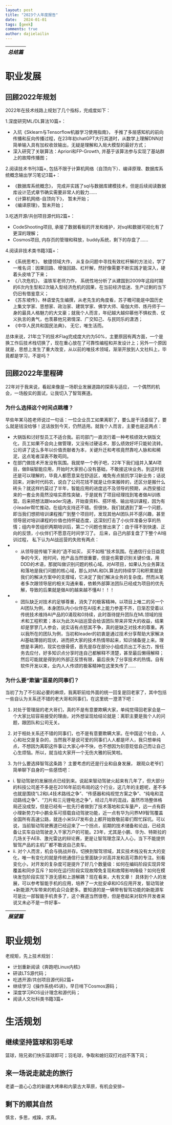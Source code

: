 ```yaml
---
layout: post
title: "2023个人年度报告"
date:   2024-01-01
tags: [geek]
comments: true
author: dajielailin
---
```

|*总结篇*|
|:---:|

# 职业发展
## 回顾2022年规划
2022年在技术线路上规划了几个指标，完成度如下：

1.深度研究ML/DL算法10篇+：
- 入坑《Sklearn与Tensorflow机器学习使用指南》， 手推了多层感知机的前向传播和反向传播过程，在23年初chatGPT大行其道时，从数学上理解DNN对简单输入具有加权收敛输出，无疑是理解和入局大模型的最好方式；
- 深入研究了关联算法：Apriori和FP-Growth, 并基于该算法参与实现了基站群上的故障传播图；

2.阅读技术书刊3篇+, 包括不限于计算机网络（自顶向下）、编译原理、数据库系统概念输出学习笔记3篇+：
- 《数据库系统概念》， 完成并实践了sql与数据库建模技术，但是后续阅读数据库设计范式章节确实需要非常人的毅力......
- 《计算机网络-自顶向下》， 暂未开始；
- 《编译原理》，暂未开始；

3.吃透开源/共创项目源代码2篇+：
- CodeShooting项目,  承接了数据看板的开发和维护，对sql和数据可视化有了更深的理解；
- Cosmos项目,  内存页的管理和释放，buddy系统，剩下的存盘了......

4.阅读非技术类书籍3篇+：
- 《系统思考》， 敏捷领域大作， 从复杂问题中寻找有效杠杆解的方法论，学了一堆名词：因果回路、增强回路、杠杆解，然好像需要不断实践才能深入，硬着头皮啃了下来；
- 《八次危机》， 温铁军老师力作， 系统性地分析了从建国到2009年这段时期的6次内生型和2次输入型经济危机的因果，在当前经济低迷、生产过剩的当下仍旧有借鉴意义；
- 《苏东坡传》，林语堂先生编撰，从老先生的角度看，苏子瞻可能是中国历史上集文学家、思想家、政治家、建筑学家、佛学大师、瑜伽大师、炼丹师于一身的最具人格魅力的大文豪；就我个人而言，年纪越大越仰慕他不惧权贵、仗义执言的勇气，也羡慕他兄弟情深、广交知己、与民同乐的潇洒；
- 《中华人民共和国民法典》， 无它，唯生活而。

总体来说，21年立下的技术Flag完成度大约为50%，主要原因有两方面，一个是换工作后技术栈切换了，现在重心放在了可靠性编程和并发设计上；另外一个原因就是，思想上发生了重大改变，从以前的唯技术领域，渐渐开放到人文社科上，毕竟都是学习，不是吗？

## 回顾2022年里程碑
22年对于我来说，看起来像是一场职业发展道路的探索与适应， 一个偶然的机会，一场殷实的面试，让我切入了智驾赛道。

### 为什么选择这个时间点跳槽？
早些年某马姓老师说过一句话：一位企业员工如果离职了，要么是干活委屈了，要么就是钱没给够！这话放到今天，仍然适用。就我个人而言，主要也是这两点：
- 大锅饭和讨好型员工不适合我。前司部门一直流行着一种考核绩效大锅饭文化，员工如果不会向上做管理，又没有过硬话术，那么绩效好坏只能轮流转。公司讲了这么多年以价值贡献者为本，关键升迁和考核竟然靠吃人脉和和稀泥，这点笔者深表不敢苟同。
- 在部门做技术开发没有氛围。我就举一个例子吧，22年下我们组并入某AI项目，做B端智能应用，开始时大家担心没有基础，不敢接这块业务。到这时我还是可以理解的，毕竟人都愿意呆在舒适区，难免有点抵抗学习新业务；话说回来，对新时代码农，说白了公司花钱不就是让你来搬砖的，还区分是搬什么砖头？就这样约莫过了半年，智能应用的进度远不及领导的预期，从西安接过来的一套业务竟然没啥实质性突破，于是就有了项目经理找到笔者做AI训练营。后来把想法跟leader沟通，开始查资料、搭环境、输出培训课程，因为有小leader帮忙推动，在组内支持还不错。但很快，我们就遇到了第一个问题，即当我们想把培训课程推广到整个项目时，发现其他AI团队并不感兴趣，甚至领导层对培训课程的价值也持怀疑态度，这深刻打击了小伙伴准备分享的热情；组内辛苦组织两期培训后，第二个问题也冒出来了：由于得不到快速、正向的反馈，小伙伴们不愿意花时间学习了。
后来，自己内部复盘了下整个AI培训过程， 私下认为AI战巡营的失败有两点：
- - 从领导层传输下来的“造不如买， 买不如租”技术氛围。在通信行业日益竞争的今天，抢时间，抢产品当然很重要，但是也需要识别关键价值，用DDD的术语，那就叫做识别问题的核心域。对AI项目，如果认为业务算法和落地是我们问题的核心域，那么对ML和DL算法的持续学习和积累就是我们的解决方案中的支撑域，它决定了我们解决业务的复杂度。然而从笔者多次跟领导层的相关沟通来看，依赖外部算法团队已经成为项目的优先解，导致的后果就是做AI的越来越不懂AI！！！
- - 团队缺乏对技术的足够尊重，消失了的极客精神。以项目上唯二的另一个AI团队为例，本身团队内小伙伴在AI技术上能力参差不齐，日渐忍受着以传统技术维持AI产品的0涌现和0持续，此时亟待提升团队在ML领域的技术和工程积累；本以为此次AI战巡营会给该团队带来非常大的收益，结果却是寥寥几人参会，说实话有点怒其不争，真的是缺乏对技术的尊重。再以我所在的团队为例，当初和leader的初衷是通过技术分享帮助大家解决AI基础薄弱的现状，进而把大家的技术热情带起来，知识储备提上来。理想是丰满的，现实也很骨感，首先是存在部分小组成员出工不出力，按任务去应付，好多知识点分享时连自己都解释不清楚，甚至最后懒得解释；然后可能就是得到的外部正反馈有限，最后丧失了分享技术的热情。自有软件开发以来，业内人人传颂的极客精神在这里失传了......

### 为什么要“欺骗”蓝星的同事们？
当初了为了不引起必要的麻烦，我离职前给外面的统一回复是回老家了，其中包括一些自认为关系还不错的老大哥和同事们，在这里统一澄清下吧：
1. 对处于管理层的老大哥们，真的不是有意要欺瞒大家，单纯觉得回老家会是一个大家比较容易接受的理由，对外想呈现给结论就是：离职主要是我个人的问题，跟团队和公司无关。
2. 对于相处关系还不错的同事们，也不是有意要欺瞒大家。在中国这个社会，人心和社交是复杂的，当然我不是说可爱的同事们人人都是坏人，我只想单纯点，不想因为离职这件事让大家心中不快，也不想因为刻意贬低自己而让自己心生烦恼。所以，就当给大家开一个无伤大雅的玩笑啦。

3. 为什么要选择智驾这条路？ 
主要考虑的还是行业和自身发展， 跟观众老爷们简单聊下自身的一些感悟吧：
- i. 智动驾驶的发展拐点已经到来。说起来智动驾驶火起来有几年了，但大部分的科技公司差不多是在2016年前后布局的这个行业，这几年的主题呢，差不多也就是围绕“L2和L4技术路线之争”、“传感器和纯视觉方案之争”、“纯电和混动路线之争”、“刀片和三元锂电池之争”，经过几年的混战，虽然市场整体格局还没成型，但是已经有一批先行者做到了技术落地和实车量产，远一点有蔚小理新势力中小鹏全系可搭载自动驾驶功能，近一点有华为问界M9智驾覆盖全国所有高速公路，就连小米SU7发布会上都开始致敬前辈们帮忙踩坑。可以说，当前智动驾驶赛道已经迎来了一个拐点，前期的技术储备和论战，已经具备让实车自动驾驶走入千家万户的可能。23年，尤其是小鹏、华为、特斯拉的 几场关于AEB、激光雷达的辩论赛，更是让智驾理念深入人心，当下不能提供智驾产品的主机厂都不敢说自己卖车。
- ii. 对个人而言，机会与挑战并存。切换到智驾领域，其实技术栈没有太大的变化，唯一有变化的就是传统通信行业里面缺少对高并发和高可靠的专注。别看变化小，对开发的复杂度可是提升了好几个数量级：如何在编码阶段实现异常覆盖和同步互斥？如何在运行阶段实现故障免复现和故障影响降级？如何在模块发包阶段实现下游无感和上游解耦？现在看来，大有文章！
具体到个人的发展，可以参考智能手机的应用，培养了一大批安卓和IOS应用开发，智动驾驶+新能源汽车带来的机会只会更多。要知道的是一辆带有智驾功能的新能源车可是比一部智能手机贵多了，这个赛道当然很卷，但是卷起来对软件开发者来说又未必不是一件好事~

|*展望篇*|
|:---:|
 # 职业规划
老规矩，先上技术规划：
- 计划重新阅读《奔跑吧Linux内核》
- 研读LTS源代码；
- 吃透开源/共创项目源代码2篇+
- 继续学习《操作系统45讲》，早日啃下Cosmos源码；
- 深度学习ROS设计理念和源代码；
- 阅读人文社科类书籍3篇+

# 生活规划
## 继续坚持篮球和羽毛球
篮球，陪兄弟们快乐篮球即可；羽毛球，争取和媳妇双打对战不落下风；
## 来一场说走就走的旅行
老婆一直心心念的新疆大烤串和内蒙古大草原，有机会安排~
## 剩下的顺其自然
慎言，多思，戒躁，求真。